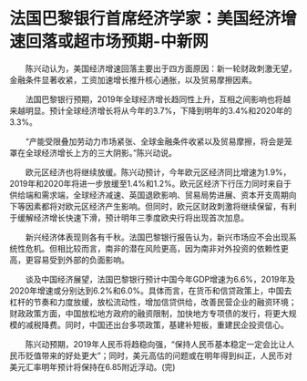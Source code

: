 # 法国巴黎银行首席经济学家：美国经济增速回落或超市场预期-中新网

　　陈兴动认为，美国经济增速回落主要出于四方面原因：新一轮财政刺激无望，金融条件显著收紧，工资加速增长推升核心通胀，以及贸易摩擦因素。

　　法国巴黎银行预期，2019年全球经济增长趋同性上升，互相之间影响也将越来越明显。预计全球经济增长将从今年的3.7%，下降到明年的3.4%和2020年的3.3%。

　　“产能受限叠加劳动力市场紧张、全球金融条件收紧以及贸易摩擦，将会是笼罩在全球经济增长上方的三大阴影。”陈兴动说。

　　欧元区经济也将继续放缓。陈兴动预计，今年欧元区经济同比增速为1.9%，2019年和2020年将进一步放缓至1.4%和1.2%。欧元区经济下行压力同时来自于供给端和需求端，全球经济减速、英国退欧影响、贸易局势进展、资本开支周期向下等因素都将对欧元区经济产生影响。但同时，欧元区财政刺激将继续保留，有利于缓解经济增长快速下滑，预计明年三季度欧央行将出现首次加息。

　　新兴经济体表现则各有千秋。法国巴黎银行报告认为，新兴市场应不会出现系统性危机。但相比较而言，南非的潜在风险更高，因为南非对外投资的依赖性更高，更容易受到外部的负面影响。

　　谈及中国经济展望，法国巴黎银行预计中国今年GDP增速为6.6%，2019年及2020年增速或分别达到6.2%和6.0%。具体而言，在货币和信贷政策上，中国去杠杆的节奏和力度放缓，放松流动性，增加信贷供给，改善民营企业的融资环境；财政政策方面，中国放松地方政府的融资限制，加快地方专项债的发行，将更大规模的减税降费。同时，中国还出台多项政策，基建补短板，重建民企投资信心。

　　陈兴动预期，2019年人民币将趋稳向强，“保持人民币基本稳定一定会比让人民币贬值带来的好处更大”；同时，美元高估的问题或在明年得到纠正，人民币对美元汇率明年预计将保持在6.85附近浮动。(完)
